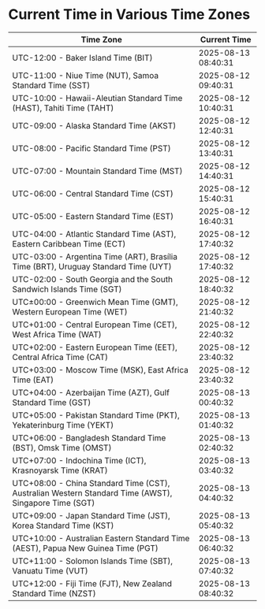 # Current Time in Various Time Zones

| Time Zone | Current Time |
|-----------|--------------|
| UTC-12:00 - Baker Island Time (BIT) | 2025-08-13 08:40:31 |
| UTC-11:00 - Niue Time (NUT), Samoa Standard Time (SST) | 2025-08-12 09:40:31 |
| UTC-10:00 - Hawaii-Aleutian Standard Time (HAST), Tahiti Time (TAHT) | 2025-08-12 10:40:31 |
| UTC-09:00 - Alaska Standard Time (AKST) | 2025-08-12 12:40:31 |
| UTC-08:00 - Pacific Standard Time (PST) | 2025-08-12 13:40:31 |
| UTC-07:00 - Mountain Standard Time (MST) | 2025-08-12 14:40:31 |
| UTC-06:00 - Central Standard Time (CST) | 2025-08-12 15:40:31 |
| UTC-05:00 - Eastern Standard Time (EST) | 2025-08-12 16:40:31 |
| UTC-04:00 - Atlantic Standard Time (AST), Eastern Caribbean Time (ECT) | 2025-08-12 17:40:32 |
| UTC-03:00 - Argentina Time (ART), Brasília Time (BRT), Uruguay Standard Time (UYT) | 2025-08-12 17:40:32 |
| UTC-02:00 - South Georgia and the South Sandwich Islands Time (SGT) | 2025-08-12 18:40:32 |
| UTC±00:00 - Greenwich Mean Time (GMT), Western European Time (WET) | 2025-08-12 21:40:32 |
| UTC+01:00 - Central European Time (CET), West Africa Time (WAT) | 2025-08-12 22:40:32 |
| UTC+02:00 - Eastern European Time (EET), Central Africa Time (CAT) | 2025-08-12 23:40:32 |
| UTC+03:00 - Moscow Time (MSK), East Africa Time (EAT) | 2025-08-12 23:40:32 |
| UTC+04:00 - Azerbaijan Time (AZT), Gulf Standard Time (GST) | 2025-08-13 00:40:32 |
| UTC+05:00 - Pakistan Standard Time (PKT), Yekaterinburg Time (YEKT) | 2025-08-13 01:40:32 |
| UTC+06:00 - Bangladesh Standard Time (BST), Omsk Time (OMST) | 2025-08-13 02:40:32 |
| UTC+07:00 - Indochina Time (ICT), Krasnoyarsk Time (KRAT) | 2025-08-13 03:40:32 |
| UTC+08:00 - China Standard Time (CST), Australian Western Standard Time (AWST), Singapore Time (SGT) | 2025-08-13 04:40:32 |
| UTC+09:00 - Japan Standard Time (JST), Korea Standard Time (KST) | 2025-08-13 05:40:32 |
| UTC+10:00 - Australian Eastern Standard Time (AEST), Papua New Guinea Time (PGT) | 2025-08-13 06:40:32 |
| UTC+11:00 - Solomon Islands Time (SBT), Vanuatu Time (VUT) | 2025-08-13 07:40:32 |
| UTC+12:00 - Fiji Time (FJT), New Zealand Standard Time (NZST) | 2025-08-13 08:40:32 |
